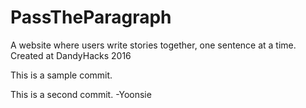 # PassTheParagraph
A website where users write stories together, one sentence at a time.  Created at DandyHacks 2016


This is a sample commit.

This is a second commit. -Yoonsie
